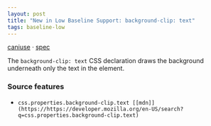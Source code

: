 ```yaml
---
layout: post
title: "New in Low Baseline Support: background-clip: text"
tags: baseline-low
---
```


[caniuse](https://caniuse.com/?search=background-clip-text) · [spec](https://drafts.csswg.org/css-backgrounds-4/#background-clip)

The `background-clip: text` CSS declaration draws the background underneath only the text in the element.

### Source features

- ``css.properties.background-clip.text [[mdn]](https://https://developer.mozilla.org/en-US/search?q=css.properties.background-clip.text)``
